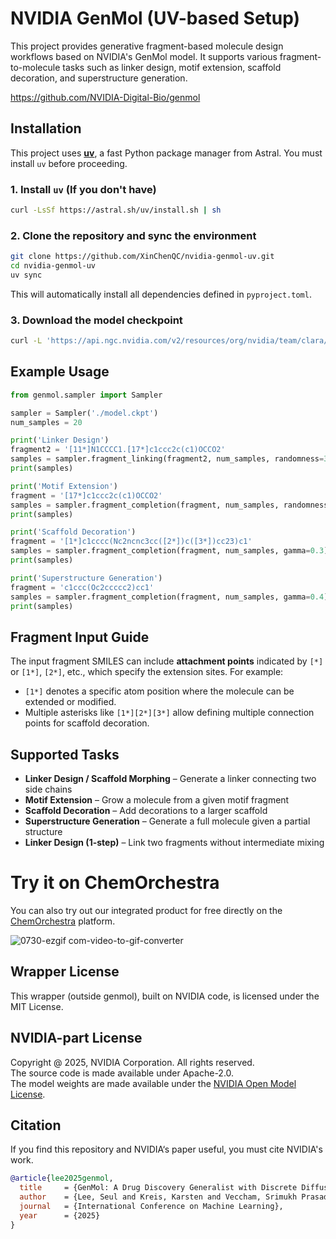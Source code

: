 
# NVIDIA GenMol (UV-based Setup)

This project provides generative fragment-based molecule design workflows based on NVIDIA's GenMol model. It supports various fragment-to-molecule tasks such as linker design, motif extension, scaffold decoration, and superstructure generation.

https://github.com/NVIDIA-Digital-Bio/genmol

## Installation

This project uses [**uv**](https://docs.astral.sh/uv/getting-started/installation/#installation-methods), a fast Python package manager from Astral. You must install `uv` before proceeding.

### 1. Install `uv` (If you don't have)

```bash
curl -LsSf https://astral.sh/uv/install.sh | sh
```

### 2. Clone the repository and sync the environment

```bash
git clone https://github.com/XinChenQC/nvidia-genmol-uv.git
cd nvidia-genmol-uv
uv sync
```

This will automatically install all dependencies defined in `pyproject.toml`.

### 3. Download the model checkpoint

```bash
curl -L 'https://api.ngc.nvidia.com/v2/resources/org/nvidia/team/clara/genmol_v1/1.0/files?redirect=true&path=model.ckpt' -o model.ckpt
```

## Example Usage

```python
from genmol.sampler import Sampler

sampler = Sampler('./model.ckpt')
num_samples = 20

print('Linker Design')
fragment2 = '[11*]N1CCCC1.[17*]c1ccc2c(c1)OCCO2'
samples = sampler.fragment_linking(fragment2, num_samples, randomness=3)
print(samples)

print('Motif Extension')
fragment = '[17*]c1ccc2c(c1)OCCO2'
samples = sampler.fragment_completion(fragment, num_samples, randomness=1.2, gamma=0.3)
print(samples)

print('Scaffold Decoration')
fragment = '[1*]c1cccc(Nc2ncnc3cc([2*])c([3*])cc23)c1'
samples = sampler.fragment_completion(fragment, num_samples, gamma=0.3)
print(samples)

print('Superstructure Generation')
fragment = 'c1ccc(Oc2ccccc2)cc1'
samples = sampler.fragment_completion(fragment, num_samples, gamma=0.4)
print(samples)
```

## Fragment Input Guide

The input fragment SMILES can include **attachment points** indicated by `[*]` or `[1*]`, `[2*]`, etc., which specify the extension sites. For example:

* `[1*]` denotes a specific atom position where the molecule can be extended or modified.
* Multiple asterisks like `[1*][2*][3*]` allow defining multiple connection points for scaffold decoration.

## Supported Tasks

* **Linker Design / Scaffold Morphing** – Generate a linker connecting two side chains
* **Motif Extension** – Grow a molecule from a given motif fragment
* **Scaffold Decoration** – Add decorations to a larger scaffold
* **Superstructure Generation** – Generate a full molecule given a partial structure
* **Linker Design (1-step)** – Link two fragments without intermediate mixing


# Try it on ChemOrchestra

You can also try out our integrated product for free directly on the [ChemOrchestra](https://www.quantabricks.xyz) platform.

![0730-ezgif com-video-to-gif-converter](https://github.com/user-attachments/assets/8a1915cd-c743-4bf7-9729-0a34a67515ee)

## Wrapper License

This wrapper (outside genmol), built on NVIDIA code, is licensed under the MIT License.

## NVIDIA-part License
Copyright @ 2025, NVIDIA Corporation. All rights reserved.<br>
The source code is made available under Apache-2.0.<br>
The model weights are made available under the [NVIDIA Open Model License](https://www.nvidia.com/en-us/agreements/enterprise-software/nvidia-open-model-license/).

## Citation
If you find this repository and NVIDIA‘s paper useful, you must cite NVIDIA's work.
```BibTex
@article{lee2025genmol,
  title     = {GenMol: A Drug Discovery Generalist with Discrete Diffusion},
  author    = {Lee, Seul and Kreis, Karsten and Veccham, Srimukh Prasad and Liu, Meng and Reidenbach, Danny and Peng, Yuxing and Paliwal, Saee and Nie, Weili and Vahdat, Arash},
  journal   = {International Conference on Machine Learning},
  year      = {2025}
}
```


